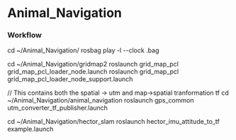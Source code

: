 # Animal_Navigation

### Workflow 

cd ~/Animal_Navigation/
rosbag play -l --clock .bag

cd ~/Animal_Navigation/gridmap2
roslaunch grid_map_pcl grid_map_pcl_loader_node.launch
roslaunch grid_map_pcl grid_map_pcl_loader_node_support.launch

// This contains both the spatial -> utm and map->spatial tranformation tf
cd ~/Animal_Navigation/animal_navigation
roslaunch gps_common utm_converter_tf_publisher.launch

cd ~/Animal_Navigation/hector_slam
roslaunch hector_imu_attitude_to_tf example.launch



